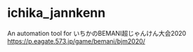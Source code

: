 # ichika_jannkenn
An automation tool for いちかのBEMANI超じゃんけん大会2020 https://p.eagate.573.jp/game/bemani/bjm2020/
